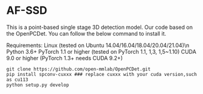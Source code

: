 # AF-SSD
This is a point-based single stage 3D detection model. 
Our code based on the OpenPCDet. You can follow the below command to install it.

Requirements:
Linux (tested on Ubuntu 14.04/16.04/18.04/20.04/21.04)\n
Python 3.6+
PyTorch 1.1 or higher (tested on PyTorch 1.1, 1,3, 1,5~1.10)
CUDA 9.0 or higher (PyTorch 1.3+ needs CUDA 9.2+)
```
git clone https://github.com/open-mmlab/OpenPCDet.git
pip install spconv-cuxxx ### replace cuxxx with your cuda version,such as cu113
python setup.py develop
```

